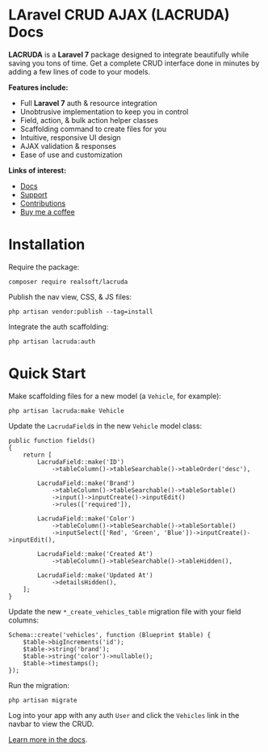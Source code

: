 # **LA**ravel **CRUD** **A**JAX (LACRUDA) Docs

**LACRUDA** is a **Laravel 7** package designed to integrate beautifully while saving you tons of time. Get a complete CRUD interface done in minutes by adding a few lines of code to your models.

**Features include:**

- Full **Laravel 7** auth & resource integration
- Unobtrusive implementation to keep you in control
- Field, action, & bulk action helper classes
- Scaffolding command to create files for you
- Intuitive, responsive UI design
- AJAX validation & responses
- Ease of use and customization

**Links of interest:**

- [Docs](https://github.com/real-soft/lacruda/blob/master/docs/readme.md)
- [Support](https://github.com/realsoft/lacruda/issues)
- [Contributions](https://github.com/realsoft/lacruda/pulls)
- [Buy me a coffee](https://ko-fi.com/realsoft)

# Installation

Require the package:

    composer require realsoft/lacruda

Publish the nav view, CSS, & JS files:

    php artisan vendor:publish --tag=install

Integrate the auth scaffolding:

    php artisan lacruda:auth

# Quick Start

Make scaffolding files for a new model (a `Vehicle`, for example):

    php artisan lacruda:make Vehicle

Update the `LacrudaField`s in the new `Vehicle` model class:

    public function fields()
    {
        return [
            LacrudaField::make('ID')
                ->tableColumn()->tableSearchable()->tableOrder('desc'),

            LacrudaField::make('Brand')
                ->tableColumn()->tableSearchable()->tableSortable()
                ->input()->inputCreate()->inputEdit()
                ->rules(['required']),

            LacrudaField::make('Color')
                ->tableColumn()->tableSearchable()->tableSortable()
                ->inputSelect(['Red', 'Green', 'Blue'])->inputCreate()->inputEdit(),

            LacrudaField::make('Created At')
                ->tableColumn()->tableSearchable()->tableHidden(),

            LacrudaField::make('Updated At')
                ->detailsHidden(),
        ];
    }

Update the new `*_create_vehicles_table` migration file with your field columns:

    Schema::create('vehicles', function (Blueprint $table) {
        $table->bigIncrements('id');
        $table->string('brand');
        $table->string('color')->nullable();
        $table->timestamps();
    });

Run the migration:

    php artisan migrate

Log into your app with any auth `User` and click the `Vehicles` link in the navbar to view the CRUD.

[Learn more in the docs](https://github.com/real-soft/lacruda/blob/master/docs/readme.md).
